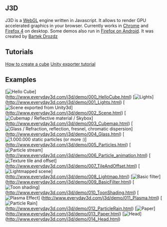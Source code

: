 ## J3D

J3D is a [WebGL](http://www.khronos.org/registry/webgl/specs/latest/) engine written in Javascript. 
It allows to render GPU accelerated graphics in your browser. 
Currently works in [Chrome](http://www.google.com/chrome/) and [Firefox 4](http://www.mozilla.com/en-US/firefox/) on desktop. Some demos also run in [Firefox on Android](http://www.mozilla.com/en-US/m/beta). 
It was created by [Bartek Drozdz](http://www.everyday3d.com/)

## Tutorials

[How to create a cube](https://github.com/drojdjou/J3D/wiki/How-to-create-a-cube)
[Unity exporter tutorial](https://github.com/drojdjou/J3D/wiki/Unity-exporter-tutorial)

## Examples

[![Hello Cube](http://www.everyday3d.com/j3d/thumbs/001_hellocube.jpg)]
(http://www.everyday3d.com/j3d/demo/000_HelloCube.html)
[![Lights](http://www.everyday3d.com/j3d/thumbs/002_lights.jpg)]
(http://www.everyday3d.com/j3d/demo/001_Lights.html)
[![Scene exported from Unity3d](http://www.everyday3d.com/j3d/thumbs/003_scene.jpg)]
(http://www.everyday3d.com/j3d/demo/002_Scene.html)
[![Cubemap / Reflective material / Skybox](http://www.everyday3d.com/j3d/thumbs/004_skybox.jpg)]
(http://www.everyday3d.com/j3d/demo/003_Cubemap.html)
[![Glass / Refraction, reflection, fresnel, chromatic dispersion](http://www.everyday3d.com/j3d/thumbs/005_glass.jpg)]
(http://www.everyday3d.com/j3d/demo/004_Glass.html)
[![1.000.000 static particles (or more :)](http://www.everyday3d.com/j3d/thumbs/006_particles.jpg)]
(http://www.everyday3d.com/j3d/demo/005_Particles.html)
[![Particle stream](http://www.everyday3d.com/j3d/thumbs/007_stream.jpg)]
(http://www.everyday3d.com/j3d/demo/006_Particle_animation.html)
[![Texture tile and offset](http://www.everyday3d.com/j3d/thumbs/008_tileoffset.jpg)]
(http://www.everyday3d.com/j3d/demo/007_TileAndOffset.html)
[![Lightmapped scene](http://www.everyday3d.com/j3d/thumbs/009_lightmap.jpg)]
(http://www.everyday3d.com/j3d/demo/008_Lightmap.html)
[![Basic filter](http://www.everyday3d.com/j3d/thumbs/010_basicfilter.jpg)]
(http://www.everyday3d.com/j3d/demo/009_BasicFilter.html)
[![Toon shading](http://www.everyday3d.com/j3d/thumbs/011_toon.jpg)]
(http://www.everyday3d.com/j3d/demo/010_ToonShading.html)
[![Plasma Effect](http://www.everyday3d.com/j3d/thumbs/012_plasma.jpg)]
(http://www.everyday3d.com/j3d/demo/011_Plasma.html)
[![Particle Rain](http://www.everyday3d.com/j3d/thumbs/013_rain.jpg)]
(http://www.everyday3d.com/j3d/demo/012_ParticleRain.html)
[![Paper](http://www.everyday3d.com/j3d/thumbs/014_paper.jpg)]
(http://www.everyday3d.com/j3d/demo/013_Paper.html)
[![Head](http://www.everyday3d.com/j3d/thumbs/015_head.jpg)]
(http://www.everyday3d.com/j3d/demo/014_Head.html)